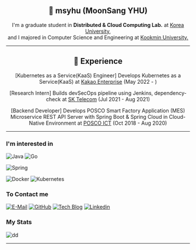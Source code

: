 <h2 align="center">👋 msyhu (MoonSang YHU) </h2>

<!--
[![Hits](https://hits.seeyoufarm.com/api/count/incr/badge.svg?url=https%3A%2F%2Fgithub.com%2Ffreckie)](https://hits.seeyoufarm.com)
-->

<p align="center">I'm a graduate student in <b>Distributed & Cloud Computing Lab.</b> at <a href="http://korea.ac.kr">Korea University,</a>  
<br>
  and I majored in Computer Science and Engineering at <a href="https://kookmin.ac.kr">Kookmin University.</a></p>
<!--
<p align="center">I'm interested in 
  <a href="https://en.wikipedia.org/wiki/Kubernetes"><b>Kubernetes</b></a>,
  <a href="https://en.wikipedia.org/wiki/Amazon_Web_Services"><b>AWS</b></a>,
  <a href="https://microservices.io/"><b>Microservice Architecture</b></a>
  and 
  <a href="https://en.wikipedia.org/wiki/Spring_Framework"><b>Spring Framework</b></a>.
</p>
-->

---

<h2 align="center">💫 Experience </h2>

<!--
[![Hits](https://hits.seeyoufarm.com/api/count/incr/badge.svg?url=https%3A%2F%2Fgithub.com%2Ffreckie)](https://hits.seeyoufarm.com)
-->
<p align="center">[Kubernetes as a Service(KaaS) Engineer] Develops Kubernetes as a Service(KaaS) at <a href="https://www.kakaoenterprise.com/">Kakao Enterprise</a> (May 2022 - )</p>
<p align="center">[Research Intern] Builds devSecOps pipeline using Jenkins, dependency-check at <a href="https://www.sktelecom.com/index.html">SK Telecom</a> (Jul 2021 - Aug 2021)</p>
<p align="center">[Backend Developer] Develops POSCO Smart Factory Application (MES) Microservice REST API Server with Spring Boot & Spring Cloud in Cloud-Native Environment at <a href="https://www.poscoict.com/servlet/Main?lang=kr">POSCO ICT</a> (Oct 2018 - Aug 2020)</p>

---

### I'm interested in

![Java](https://img.shields.io/badge/Java-FFA500?style=for-the-badge&logoColor=white&logo=java)
![Go](https://img.shields.io/badge/Go-00ADD8?style=for-the-badge&logoColor=white&logo=go)
<!-- ![Python](https://img.shields.io/badge/Python-00ADD8?style=for-the-badge&logoColor=white&logo=python) -->

![Spring](https://img.shields.io/badge/Spring-6DB33F?style=for-the-badge&logoColor=white&logo=spring)

![Docker](https://img.shields.io/badge/Docker-2496ED?style=for-the-badge&logoColor=white&logo=docker)
![Kubernetes](https://img.shields.io/badge/Kubernetes-2496ED?style=for-the-badge&logoColor=white&logo=kubernetes)

<!-- ![github](https://img.shields.io/badge/GitHub-100000?style=for-the-badge&logo=github&logoColor=white) -->

<!--
![VS Code](https://img.shields.io/badge/VS_Code-007ACC?style=for-the-badge&logoColor=white&logo=visual%20studio%20code)

![AWS](https://img.shields.io/badge/AWS-232F3E?style=for-the-badge&logoColor=white&logo=amazon%20aws)
![Tensorflow](https://img.shields.io/badge/Tensorflow-FF6F00?style=for-the-badge&logoColor=white&logo=tensorflow)
![PyTorch](https://img.shields.io/badge/PyTorch-EE4C2C?style=for-the-badge&logoColor=white&logo=pytorch)
![Electron](https://img.shields.io/badge/Electron-47848F?style=for-the-badge&logoColor=white&logo=electron)
![MySQL](https://img.shields.io/badge/MySQL-447A91?style=for-the-badge&logoColor=white&logo=mysql)
![MongoDB](https://img.shields.io/badge/MongoDB-47A24B?style=for-the-badge&logoColor=white&logo=mongodb)
-->
<!--
![Insomnia](https://img.shields.io/badge/Insomnia-5849BE?style=for-the-badge&logoColor=white&logo=insomnia)
![Notion](https://img.shields.io/badge/Notion-000000?style=for-the-badge&logoColor=white&logo=notion)
<!-- Badges are made with shields.io -->


### To Contact me
[![E-Mail](https://img.shields.io/badge/anstkd07@gmail.com-D14836?style=for-the-badge&logoColor=blue&logo=gmail)](mailto:anstkd07@gmail.com)
[![GitHub](https://img.shields.io/badge/GitHub-000000?style=for-the-badge&logoColor=white&logo=github)](https://github.com/msyhu)
[![Tech Blog](https://img.shields.io/badge/Tech%20Blog-800000?style=for-the-badge&logoColor=white&logo=blogger)](https://velog.io/@msyhu)
[![Linkedin](https://img.shields.io/badge/Linkedin-0A66C2?style=for-the-badge&logoColor=white&logo=linkedin)](https://www.linkedin.com/in/msyhu/)

### My Stats
<!-- ![Top Langs](https://github-readme-stats.vercel.app/api/top-langs/?username=msyhu&theme=blue-green) -->

![dd](https://github-readme-stats.vercel.app/api?username=msyhu&theme=blue-green)

<!--
[![Freckie's github stats](https://github-readme-stats.vercel.app/api?username=freckie&cound_private=true&show_icons=true)](https://github.com/anuraghazra/github-readme-stats)
-->

<!--
[![willianrod's wakatime stats](https://github-readme-stats.vercel.app/api/wakatime?username=freckie)](https://github.com/anuraghazra/github-readme-stats)
-->
---
